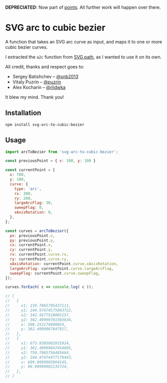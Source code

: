 **DEPRECIATED:** Now part of [points](https://github.com/colinmeinke/points).
All further work will happen over there.

# SVG arc to cubic bezier

A function that takes an SVG arc curve as input, and maps it to
one or more cubic bezier curves.

I extracted the `a2c` function from
[SVG path](https://github.com/fontello/svgpath), as I wanted to use it on its own.

All credit, thanks and respect goes to:

- Sergey Batishchev – [@snb2013](https://github.com/snb2013)
- Vitaly Puzrin – [@puzrin](https://github.com/puzrin)
- Alex Kocharin – [@rlidwka](https://github.com/rlidwka)

It blew my mind. Thank you!

## Installation

```
npm install svg-arc-to-cubic-bezier
```

## Usage

```js
import arcToBezier from 'svg-arc-to-cubic-bezier';

const previousPoint = { x: 100, y: 100 }

const currentPoint = {
  x: 700,
  y: 100,
  curve: {
    type: 'arc',
    rx: 300,
    ry: 200,
    largeArcFlag: 30,
    sweepFlag: 0,
    xAxisRotation: 0,
  },
};

const curves = arcToBezier({
  px: previousPoint.x,
  py: previousPoint.y,
  cx: currentPoint.x,
  cy: currentPoint.y,
  rx: currentPoint.curve.rx,
  ry: currentPoint.curve.ry,
  xAxisRotation: currentPoint.curve.xAxisRotation,
  largeArcFlag: currentPoint.curve.largeArcFlag,
  sweepFlag: currentPoint.curve.sweepFlag,
});

curves.forEach( c => console.log( c ));

// [
//   {
//     x1: 159.7865795437111,
//     y1: 244.97474575043722,
//     x2: 342.5677510865157,
//     y2: 362.49999701503634,
//     x: 508.253174689854,
//     y: 362.4999967447917,
//   },
//   {
//     x1: 673.9385982931924,
//     y1: 362.49999647454695,
//     x2: 759.7865756485664,
//     y2: 244.97474477179443,
//     x: 699.9999995964145,
//     y: 99.99999902135724,
//   },
// ]
```
